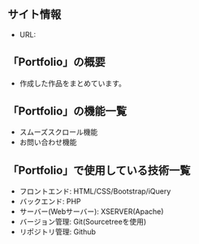 ## サイト情報
- URL:

## 「Portfolio」の概要
- 作成した作品をまとめています。

## 「Portfolio」の機能一覧
- スムーズスクロール機能
- お問い合わせ機能

## 「Portfolio」で使用している技術一覧
- フロントエンド: HTML/CSS/Bootstrap/iQuery
- バックエンド: PHP
- サーバー(Webサーバー): XSERVER(Apache)
- バージョン管理: Git(Sourcetreeを使用)
- リポジトリ管理: Github
